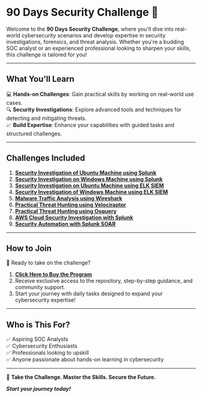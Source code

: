 # **90 Days Security Challenge** 🎯  

Welcome to the **90 Days Security Challenge**, where you'll dive into real-world cybersecurity scenarios and develop expertise in security investigations, forensics, and threat analysis. Whether you're a budding SOC analyst or an experienced professional looking to sharpen your skills, this challenge is tailored for you!

---

## **What You'll Learn**  
💻 **Hands-on Challenges**: Gain practical skills by working on real-world use cases.  
🔍 **Security Investigations**: Explore advanced tools and techniques for detecting and mitigating threats.  
📈 **Build Expertise**: Enhance your capabilities with guided tasks and structured challenges.  

---

## **Challenges Included**  

1. [**Security Investigation of Ubuntu Machine using Splunk**](https://github.com/0xrajneesh/90-days-security-challenge/tree/main/Challenge%231)  
2. [**Security Investigation on Windows Machine using Splunk**](https://github.com/0xrajneesh/90-days-security-challenge/tree/main/Challenge%232)  
3. [**Security Investigation on Ubuntu Machine using ELK SIEM**](https://github.com/0xrajneesh/90-days-security-challenge/tree/main/Challenge%233)  
4. [**Security Investigation of Windows Machine using ELK SIEM**](https://github.com/0xrajneesh/90-days-security-challenge/tree/main/Challenge%234)  
5. [**Malware Traffic Analysis using Wireshark**](https://github.com/0xrajneesh/90-days-security-challenge/tree/main/Challenge%235)  
6. [**Practical Threat Hunting using Velociraptor**](https://github.com/0xrajneesh/90-days-security-challenge/tree/main/Challenge%236)  
7. [**Practical Threat Hunting using Osquery**](https://github.com/0xrajneesh/90-days-security-challenge/tree/main/Challenge%237)  
8. [**AWS Cloud Security Investigation with Splunk**](#link-to-challenge-8)  
9. [**Security Automation with Splunk SOAR**](#link-to-challenge-9)  

---

## **How to Join**  

🚀 Ready to take on the challenge?  
1. [**Click Here to Buy the Program**](#link-to-purchase-program)  
2. Receive exclusive access to the repository, step-by-step guidance, and community support.  
3. Start your journey with daily tasks designed to expand your cybersecurity expertise!  

---

## **Who is This For?**  
✅ Aspiring SOC Analysts  
✅ Cybersecurity Enthusiasts  
✅ Professionals looking to upskill  
✅ Anyone passionate about hands-on learning in cybersecurity  

---

🔐 **Take the Challenge. Master the Skills. Secure the Future.**  

_**Start your journey today!**_

